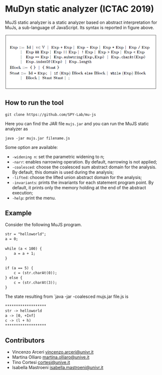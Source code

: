 # MuDyn static analyzer (ICTAC 2019)
MuJS static analyzer is a static analyzer based on abstract interpretation for MuJs, a sub-language of JavaScript. Its syntax is reported in figure above.

![image](misc/syntax.PNG)

## How to run the tool
```
git clone https://github.com/SPY-Lab/mu-js
```
Here you can find the JAR file `mujs.jar` and you can run the MuJS static analyzer as
```
java -jar mujs.jar filename.js 
```
Some option are available:
* `-widening n`: set the parametric widening to n;
* `-narr`: enables narrowing operation. By default, narrowing is not applied;
* `-coalesced`: choose the coalesced sum abstract domain for the analysis. By default, this domain is used during the analysis;
* `-lifted`: choose the lifted union abstract domain for the analysis;
* `-invariants`: prints the invariants for each statement program point. By default, it prints only the memory holding at the end of the abstract execution;
* `-help`: print the menu.

## Example
Consider the following MuJS program.

```
str = "helloworld";
a = 0;

while (a < 100) {
	a = a + 1;
}

if (a == 5) {
	c = (str.charAt(0));
} else {
	c = (str.charAt(3));
}
```

The state resulting from `java -jar -coalesced mujs.jar file.js is

```
*******************
str -> helloworld
a -> [0, +Inf]
c -> (l + h)
*******************
```
## Contributors
- Vincenzo Arceri vincenzo.arceri@univr.it
- Martina Olliaro martina.olliaro@unive.it
- Tino Cortesi cortesi@unive.it
- Isabella Mastroeni isabella.mastroeni@univr.it
